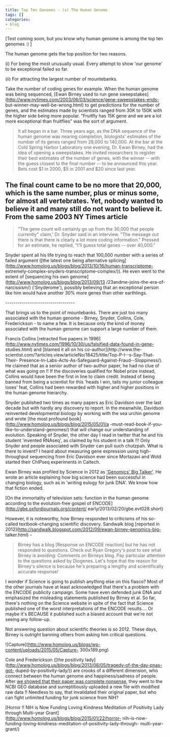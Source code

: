 ```yaml
---
title: Top Ten Genomes - (x) The Human Genome
tags: []
categories:
- blog
---
```

[Text coming soon, but you know why human genome is among the top ten genomes
:) ]
<!--more-->

The human genome gets the top position for two reasons.

(i) For being the most unusually usual. Every attempt to show 'our genome' to
be exceptional failed so far.

(ii) For attracting the largest number of mountebanks.

Take the number of coding genes for example. When the human genome was being
sequenced, [Ewan Birney used to run gene
sweepstakes](http://www.nytimes.com/2003/06/03/science/gene-sweepstakes-ends-
but-winner-may-well-be-wrong.html) to get predictions for the number of genes,
and the estimates made by scientists ranged from 30K to 150K with the higher
side being more popular. "Fruitfly has 15K gene and we are a lot more
exceptional than fruitflies" was the sort of argument.

> It all began in a bar. Three years ago, as the DNA sequence of the human
genome was nearing completion, biologists' estimates of the number of its
genes ranged from 28,000 to 140,000. At the bar at the Cold Spring Harbor
Laboratory one evening, Dr. Ewan Birney, had the idea of opening a
sweepstakes. He invited researchers to register their best estimates of the
number of genes, with the winner -- with the guess closest to the final number
-- to be announced this year. Bets cost $1 in 2000, $5 in 2001 and $20 since
last year.

The final count came to be no more that 20,000, which is the same number, plus
or minus some, for almost all vertebrates. Yet, nobody wanted to believe it
and many still do not want to believe it. From the same 2003 NY Times article
-

> "The gene count will certainly go up from the 30,000 that people currently"
claim,' Dr. Snyder said in an interview. "The message out there is that there
is clearly a lot more coding information." Pressed for an estimate, he
replied, "I'll guess total genes -- over 40,000."

Snyder spent all his life trying to reach that 100,000 number with a series of
failed argument ([the latest one being alternative
splicing](http://www.homolog.us/blogs/blog/2013/10/16/human-transcriptome-
extremely-complex-snyders-transcriptome-complex/)). He even went to the extent
of [sequencing his own genome](http://www.homolog.us/blogs/blog/2013/09/13
/23andme-joins-the-era-of-narcissism/) ('Snyderome'), possibly believing that
an exceptional person like him would have another 30% more genes than other
earthlings.

\----------------------------------

That brings us to the point of mountebanks. There are just too many associated
with the human genome - Birney, Snyder, Collins, Cole, Frederickson - to name
a few. It is because only the kind of money associated with the human genome
can support a large number of them.

Francis Collins [retracted five papers in
1996](http://www.nytimes.com/1996/10/30/us/falsified-data-found-in-gene-
studies.html) and [blamed it all on his co-author](http://www.the-
scientist.com/?articles.view/articleNo/18425/title/Top-P-I--s-Say-That-Their-
Presence-In-Labs-Acts-As-Safeguard-Against-Fraud--Sloppiness/). He claimed
that as a senior author of two-author paper, he had no clue of what was going
on !! If the discoveries qualified for Nobel prize instead, Collins would have
been the first in line to claim credit. Instead of being banned from being a
scientist for this 'heads I win, tails my junior colleague loses' feat,
Collins had been rewarded with higher and higher positions in the human genome
hierarchy.

Snyder published two times as many papers as Eric Davidson over the last
decade but with hardly any discovery to report. In the meanwhile, Davidson
reinvented developmental biology by working with the sea urchin genome and
wrote [the most profound book](http://www.homolog.us/blogs/blog/2015/05/01/a
-must-read-book-if-you-like-to-understand-genomes/) that will change our
understanding of evolution. Speaking of Snyder, the other day I read in
twitter that he and his student 'invented RNAseq', as claimed by his student
in a talk !!! Only Snyder and people associated with Snyder can pull such
chutzpah. What is there to invent? I heard about measuring gene expression
using high-throughput sequencing from Eric Davidson ever since Mortazavi and
Wold started their ChIPseq experiments in Caltech.

Ewan Birney was profiled by Science in 2012 as ['Genomics' Big
Talker'](http://www.sciencemag.org/content/337/6099/1167.summary). He wrote an
article explaining how big science had been successful in changing biology,
such as in 'writing eulogy for junk DNA'. We know how that fiction ended.

[On the immortality of television sets: function in the human genome according
to the evolution-free gospel of ENCODE](http://gbe.oxfordjournals.org/content/
early/2013/02/20/gbe.evt028.short)

However, it is noteworthy, how Birney responded to criticisms of his so-called
textbook-changing scientific discovery. Sandwalk blog [reported in
2012](http://sandwalk.blogspot.com/2012/09/ewan-birney-genomics-big-
talker.html) \-

> Birney has a blog [Response on ENCODE reaction] but he has not responded to
questions. Check out Ryan Gregory's post to see what Birney is avoiding:
Comments on Birneys blog. Pay particular attention to the questions asked by
Diogenes. Let's hope that the reason for Birney's silence is because he's
preparing a lengthy and scientifically accurate response!

I wonder if Science is going to publish anything else on this fiasco? Most of
the other journals have at least acknowledged that there's a problem with the
ENCODE publicity campaign. Some have even defended junk DNA and emphasized the
misleading statements published by Birney et al. So far, there's nothing on
the Science website in spite of the fact that Science published one of the
worst interpretations of the ENCODE results.... Or maybe it's BECAUSE it
published such a biased account that we're not seeing any follow-up.

Not answering question about scientific theories is so 2012. These days,
Birney is outright banning others from asking him critical questions.

![Capture](http://www.homolog.us/blogs/wp-content/uploads/2015/05/Capture-
300x189.png)

Cole and Frederickson ([the positivity
lady](http://www.homolog.us/blogs/blog/2013/08/05/tragedy-of-the-day-pnas-got-
duped-by-positivity-lady/)) are crooks of a different dimension, who connect
between the human genome and happiness/sadness of people. After [we showed
that their paper was complete
nonsense](http://www.pnas.org/content/111/35/12705.abstract), they went to the
NCBI GEO database and surreptitiously uploaded a new file with modified raw
data !! Needless to say, that invalidated their original paper, but who can
fight unlimited funding for junk science from NIH?

[Horror !! NIH is Now Funding Loving Kindness Meditation of Positivity Lady
through Multi-year Grant](http://www.homolog.us/blogs/blog/2015/01/22/horror-
nih-is-now-funding-loving-kindness-meditation-of-positivity-lady-through-
multi-year-grant/)

